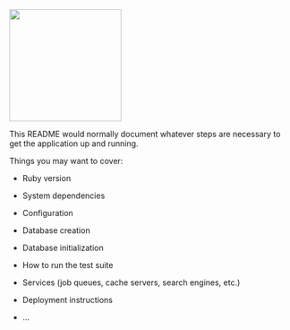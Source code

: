 <img src="https://user-images.githubusercontent.com/79415128/148538300-0bb2ae49-3120-408c-92d0-740f576e9b32.png" width="200" height="200"/>


This README would normally document whatever steps are necessary to get the
application up and running.

Things you may want to cover:

* Ruby version

* System dependencies

* Configuration

* Database creation

* Database initialization

* How to run the test suite

* Services (job queues, cache servers, search engines, etc.)

* Deployment instructions

* ...
